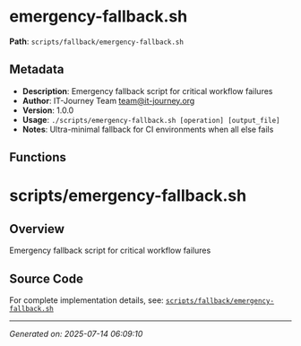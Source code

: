 # emergency-fallback.sh

**Path**: `scripts/fallback/emergency-fallback.sh`

## Metadata

- **Description**: Emergency fallback script for critical workflow failures
- **Author**: IT-Journey Team <team@it-journey.org>
- **Version**: 1.0.0
- **Usage**: `./scripts/emergency-fallback.sh [operation] [output_file]`
- **Notes**: Ultra-minimal fallback for CI environments when all else fails

## Functions

# scripts/emergency-fallback.sh

## Overview

Emergency fallback script for critical workflow failures


## Source Code

For complete implementation details, see: [`scripts/fallback/emergency-fallback.sh`](../../scripts/fallback/emergency-fallback.sh)

---
*Generated on: 2025-07-14 06:09:10*
